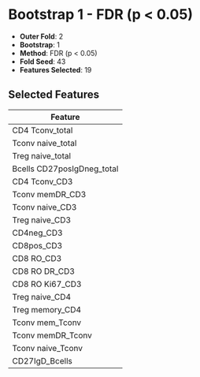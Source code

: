 # Bootstrap 1 - FDR (p < 0.05)

- **Outer Fold**: 2
- **Bootstrap**: 1
- **Method**: FDR (p < 0.05)
- **Fold Seed**: 43
- **Features Selected**: 19

## Selected Features

| Feature |
|---------|
| CD4 Tconv_total |
| Tconv naive_total |
| Treg naive_total |
| Bcells CD27posIgDneg_total |
| CD4 Tconv_CD3 |
| Tconv memDR_CD3 |
| Tconv naive_CD3 |
| Treg naive_CD3 |
| CD4neg_CD3 |
| CD8pos_CD3 |
| CD8 RO_CD3 |
| CD8 RO DR_CD3 |
| CD8  RO Ki67_CD3 |
| Treg naive_CD4 |
| Treg memory_CD4 |
| Tconv mem_Tconv |
| Tconv memDR_Tconv |
| Tconv naive_Tconv |
| CD27IgD_Bcells |
